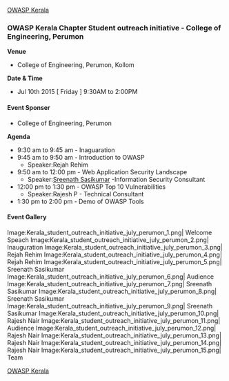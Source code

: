 [OWASP Kerala](https://www.owasp.org/index.php/Kerala)

### **OWASP Kerala Chapter Student outreach initiative - College of Engineering, Perumon**

**Venue**

  - College of Engineering, Perumon, Kollom

**Date & Time**

  - Jul 10th 2015 \[ Friday \] 9:30AM to 2:00PM

#### **Event Sponser**

  - College of Engineering, Perumon

**Agenda**

  - 9:30 am to 9:45 am - Inaguaration
  - 9:45 am to 9:50 am - Introduction to OWASP
      - Speaker:Rejah Rehim
  - 9:50 am to 12:00 pm - Web Application Security Landscape
      - Speaker:[Sreenath
        Sasikumar](http://www.sreenathsasikumar.com/about/) -Information
        Security Consultant
  - 12:00 pm to 1:30 pm - OWASP Top 10 Vulnerabilities
      - Speaker:Rajesh P - Technical Consultant
  - 1:30 pm to 2:00 pm - Demo of OWASP Tools

#### **Event Gallery**

Image:Kerala_student_outreach_initiative_july_perumon_1.png|
Welcome Speach
Image:Kerala_student_outreach_initiative_july_perumon_2.png|
Inauguration
Image:Kerala_student_outreach_initiative_july_perumon_3.png| Rejah
Rehim Image:Kerala_student_outreach_initiative_july_perumon_4.png|
Rejah Rehim
Image:Kerala_student_outreach_initiative_july_perumon_5.png|
Sreenath Sasikumar
Image:Kerala_student_outreach_initiative_july_perumon_6.png|
Audience
Image:Kerala_student_outreach_initiative_july_perumon_7.png|
Sreenath Sasikumar
Image:Kerala_student_outreach_initiative_july_perumon_8.png|
Sreenath Sasikumar
Image:Kerala_student_outreach_initiative_july_perumon_9.png|
Sreenath Sasikumar
Image:Kerala_student_outreach_initiative_july_perumon_10.png|
Rajesh Nair
Image:Kerala_student_outreach_initiative_july_perumon_11.png|
Audience
Image:Kerala_student_outreach_initiative_july_perumon_12.png|
Rajesh Nair
Image:Kerala_student_outreach_initiative_july_perumon_13.png|
Rajesh Nair
Image:Kerala_student_outreach_initiative_july_perumon_14.png|
Rajesh Nair
Image:Kerala_student_outreach_initiative_july_perumon_15.png| Team

[OWASP Kerala](https://www.owasp.org/index.php/Kerala)